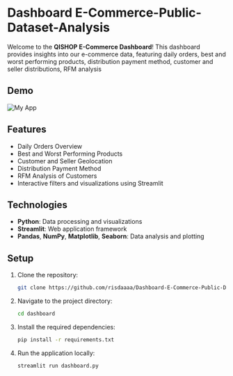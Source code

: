 # Dashboard E-Commerce-Public-Dataset-Analysis

Welcome to the **QISHOP E-Commerce Dashboard**! This dashboard provides insights into our e-commerce data, featuring daily orders, best and worst performing products, distribution payment method, customer and seller distributions, RFM analysis

## Demo
![My App](demo.gif)

## Features

- Daily Orders Overview
- Best and Worst Performing Products
- Customer and Seller Geolocation
- Distribution Payment Method
- RFM Analysis of Customers
- Interactive filters and visualizations using Streamlit


## Technologies

- **Python**: Data processing and visualizations
- **Streamlit**: Web application framework
- **Pandas**, **NumPy**, **Matplotlib**, **Seaborn**: Data analysis and plotting

## Setup

1. Clone the repository:
    ```bash
    git clone https://github.com/risdaaaa/Dashboard-E-Commerce-Public-Dataset-Analysis.git
    ```

2. Navigate to the project directory:
    ```bash
    cd dashboard
    ```

3. Install the required dependencies:
    ```bash
    pip install -r requirements.txt
    ```

4. Run the application locally:
    ```bash
    streamlit run dashboard.py
    ```
